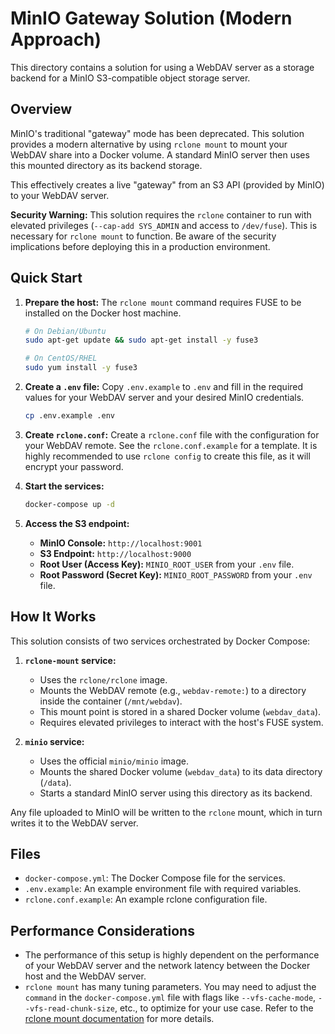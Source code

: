 # MinIO Gateway Solution (Modern Approach)

This directory contains a solution for using a WebDAV server as a storage backend for a MinIO S3-compatible object storage server.

## Overview

MinIO's traditional "gateway" mode has been deprecated. This solution provides a modern alternative by using `rclone mount` to mount your WebDAV share into a Docker volume. A standard MinIO server then uses this mounted directory as its backend storage.

This effectively creates a live "gateway" from an S3 API (provided by MinIO) to your WebDAV server.

**Security Warning:** This solution requires the `rclone` container to run with elevated privileges (`--cap-add SYS_ADMIN` and access to `/dev/fuse`). This is necessary for `rclone mount` to function. Be aware of the security implications before deploying this in a production environment.

## Quick Start

1.  **Prepare the host:** The `rclone mount` command requires FUSE to be installed on the Docker host machine.
    ```sh
    # On Debian/Ubuntu
    sudo apt-get update && sudo apt-get install -y fuse3

    # On CentOS/RHEL
    sudo yum install -y fuse3
    ```

2.  **Create a `.env` file:**
    Copy `.env.example` to `.env` and fill in the required values for your WebDAV server and your desired MinIO credentials.
    ```sh
    cp .env.example .env
    ```

3.  **Create `rclone.conf`:**
    Create a `rclone.conf` file with the configuration for your WebDAV remote. See the `rclone.conf.example` for a template. It is highly recommended to use `rclone config` to create this file, as it will encrypt your password.

4.  **Start the services:**
    ```sh
    docker-compose up -d
    ```

5.  **Access the S3 endpoint:**
    -   **MinIO Console:** `http://localhost:9001`
    -   **S3 Endpoint:** `http://localhost:9000`
    -   **Root User (Access Key):** `MINIO_ROOT_USER` from your `.env` file.
    -   **Root Password (Secret Key):** `MINIO_ROOT_PASSWORD` from your `.env` file.

## How It Works

This solution consists of two services orchestrated by Docker Compose:

1.  **`rclone-mount` service:**
    -   Uses the `rclone/rclone` image.
    -   Mounts the WebDAV remote (e.g., `webdav-remote:`) to a directory inside the container (`/mnt/webdav`).
    -   This mount point is stored in a shared Docker volume (`webdav_data`).
    -   Requires elevated privileges to interact with the host's FUSE system.

2.  **`minio` service:**
    -   Uses the official `minio/minio` image.
    -   Mounts the shared Docker volume (`webdav_data`) to its data directory (`/data`).
    -   Starts a standard MinIO server using this directory as its backend.

Any file uploaded to MinIO will be written to the `rclone` mount, which in turn writes it to the WebDAV server.

## Files

-   `docker-compose.yml`: The Docker Compose file for the services.
-   `.env.example`: An example environment file with required variables.
-   `rclone.conf.example`: An example rclone configuration file.

## Performance Considerations

-   The performance of this setup is highly dependent on the performance of your WebDAV server and the network latency between the Docker host and the WebDAV server.
-   `rclone mount` has many tuning parameters. You may need to adjust the `command` in the `docker-compose.yml` file with flags like `--vfs-cache-mode`, `--vfs-read-chunk-size`, etc., to optimize for your use case. Refer to the [rclone mount documentation](https://rclone.org/commands/rclone_mount/) for more details.
